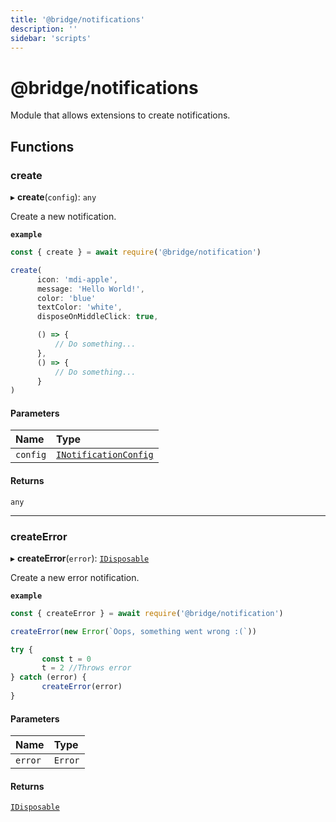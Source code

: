 ```yaml
---
title: '@bridge/notifications'
description: ''
sidebar: 'scripts'
---
```


# @bridge/notifications

Module that allows extensions to create notifications.

## Functions

### create

▸ **create**(`config`): `any`

Create a new notification.

**`example`**
 ```js
const { create } = await require('@bridge/notification')

create(
	   icon: 'mdi-apple',
	   message: 'Hello World!',
	   color: 'blue'
	   textColor: 'white',
	   disposeOnMiddleClick: true,

	   () => {
		   // Do something...
	   },
	   () => {
		   // Do something...
	   }
)
```

#### Parameters

| Name | Type |
| :------ | :------ |
| `config` | [`INotificationConfig`](../interfaces/inotificationconfig.md) |

#### Returns

`any`

___

### createError

▸ **createError**(`error`): [`IDisposable`](../interfaces/idisposable.md)

Create a new error notification.

**`example`**
```js
const { createError } = await require('@bridge/notification')

createError(new Error(`Oops, something went wrong :(`))

try {
	   const t = 0
	   t = 2 //Throws error
} catch (error) {
	   createError(error)
}
```

#### Parameters

| Name | Type |
| :------ | :------ |
| `error` | `Error` |

#### Returns

[`IDisposable`](../interfaces/idisposable.md)
